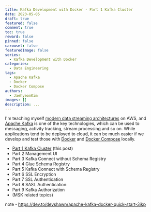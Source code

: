 ```yaml
---
title: Kafka Development with Docker - Part 1 Kafka Cluster
date: 2023-05-05
draft: true
featured: false
comment: true
toc: true
reward: false
pinned: false
carousel: false
featuredImage: false
series:
  - Kafka Development with Docker
categories:
  - Data Engineering
tags: 
  - Apache Kafka
  - Docker
  - Docker Compose
authors:
  - JaehyeonKim
images: []
description: ...
---
```


I'm teaching myself [modern data streaming architectures](https://docs.aws.amazon.com/whitepapers/latest/build-modern-data-streaming-analytics-architectures/build-modern-data-streaming-analytics-architectures.html) on AWS, and [Apache Kafka](https://kafka.apache.org/) is one of the key technologies, which can be used to messaging, activity tracking, stream processing and so on. While applications tend to be deployed to cloud, it can be much easier if we develop and test those with [Docker](https://www.docker.com/) and [Docker Compose](https://docs.docker.com/compose/) locally.

* [Part 1 Kafka Cluster](#) (this post)
* Part 2 Management UI
* Part 3 Kafka Connect without Schema Registry
* Part 4 Glue Schema Registry
* Part 5 Kafka Connect with Schema Registry
* Part 6 SSL Encryption
* Part 7 SSL Authentication
* Part 8 SASL Authentication
* Part 9 Kafka Authorization
* (MSK related topics)

note - https://dev.to/devshawn/apache-kafka-docker-quick-start-3ikp
